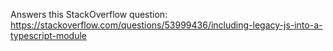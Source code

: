 Answers this StackOverflow question: https://stackoverflow.com/questions/53999436/including-legacy-js-into-a-typescript-module
